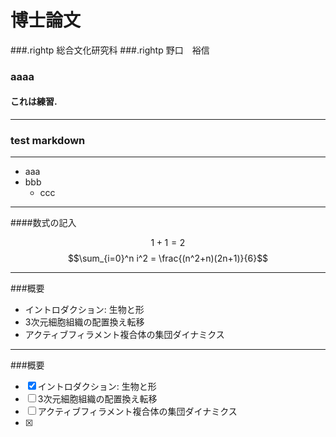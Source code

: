 # 博士論文
###.rightp 総合文化研究科
###.rightp 野口　裕信
### aaaa
#### これは練習.
---
### test markdown
***
 * aaa
 * bbb
   * ccc
---
####数式の記入

$$1+1=2$$
$$\sum_{i=0}^n i^2 = \frac{(n^2+n)(2n+1)}{6}$$

---
###概要
- イントロダクション: 生物と形
- 3次元細胞組織の配置換え転移
- アクティブフィラメント複合体の集団ダイナミクス
---
###概要
- [x] イントロダクション: 生物と形
- [ ] 3次元細胞組織の配置換え転移
- [ ] アクティブフィラメント複合体の集団ダイナミクス
- [x]